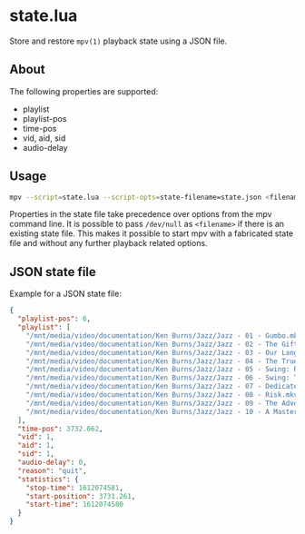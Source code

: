 # state.lua

Store and restore `mpv(1)` playback state using a JSON file.

## About

The following properties are supported:

- playlist
- playlist-pos
- time-pos
- vid, aid, sid
- audio-delay

## Usage

```sh
mpv --script=state.lua --script-opts=state-filename=state.json <filenames>
```

Properties in the state file take precedence over options from the mpv command
line. It is possible to pass `/dev/null` as `<filename>` if there is an existing
state file. This makes it possible to start mpv with a fabricated state file
and without any further playback related options.

## JSON state file

Example for a JSON state file:

```json
{
  "playlist-pos": 6,
  "playlist": [
    "/mnt/media/video/documentation/Ken Burns/Jazz/Jazz - 01 - Gumbo.mkv",
    "/mnt/media/video/documentation/Ken Burns/Jazz/Jazz - 02 - The Gift.mkv",
    "/mnt/media/video/documentation/Ken Burns/Jazz/Jazz - 03 - Our Language.mkv",
    "/mnt/media/video/documentation/Ken Burns/Jazz/Jazz - 04 - The True Welcome.mkv",
    "/mnt/media/video/documentation/Ken Burns/Jazz/Jazz - 05 - Swing: Pure Pleasure.mkv",
    "/mnt/media/video/documentation/Ken Burns/Jazz/Jazz - 06 - Swing: The Velocity of Celebration.mkv",
    "/mnt/media/video/documentation/Ken Burns/Jazz/Jazz - 07 - Dedicated to Chaos.mkv",
    "/mnt/media/video/documentation/Ken Burns/Jazz/Jazz - 08 - Risk.mkv",
    "/mnt/media/video/documentation/Ken Burns/Jazz/Jazz - 09 - The Adventure.mkv",
    "/mnt/media/video/documentation/Ken Burns/Jazz/Jazz - 10 - A Masterpiece by Midnight.mkv"
  ],
  "time-pos": 3732.062,
  "vid": 1,
  "aid": 1,
  "sid": 1,
  "audio-delay": 0,
  "reason": "quit",
  "statistics": {
    "stop-time": 1612074581,
    "start-position": 3731.261,
    "start-time": 1612074580
  }
}
```
